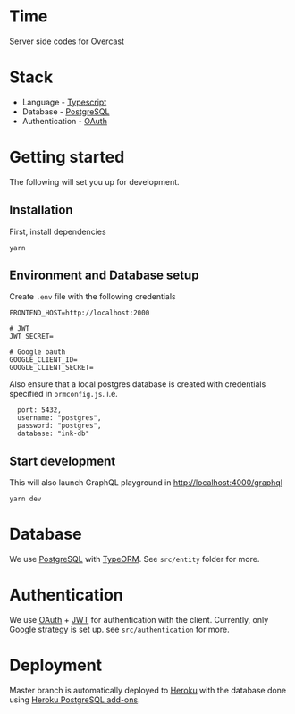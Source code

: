 # Time

Server side codes for Overcast

# Stack

- Language - [Typescript](https://www.typescriptlang.org/)
- Database - [PostgreSQL](https://www.postgresql.org/)
- Authentication - [OAuth](https://oauth.net/)

# Getting started

The following will set you up for development.

## Installation

First, install dependencies

```
yarn
```

## Environment and Database setup

Create `.env` file with the following credentials

```
FRONTEND_HOST=http://localhost:2000

# JWT
JWT_SECRET=

# Google oauth
GOOGLE_CLIENT_ID=
GOOGLE_CLIENT_SECRET=

```

Also ensure that a local postgres database is created with credentials specified in `ormconfig.js`. i.e.

```
  port: 5432,
  username: "postgres",
  password: "postgres",
  database: "ink-db"
```

## Start development

This will also launch GraphQL playground in [http://localhost:4000/graphql](http://localhost:4000/graphql)

```
yarn dev
```

# Database

We use [PostgreSQL](https://www.postgresql.org/) with [TypeORM](https://typeorm.io/). See `src/entity` folder for more.

# Authentication

We use [OAuth](https://oauth.net/) + [JWT](https://jwt.io/) for authentication with the client. Currently, only Google strategy is set up. see `src/authentication` for more.

# Deployment

Master branch is automatically deployed to [Heroku](https://www.heroku.com/home) with the database done using [Heroku PostgreSQL add-ons](https://elements.heroku.com/addons/heroku-postgresql).
